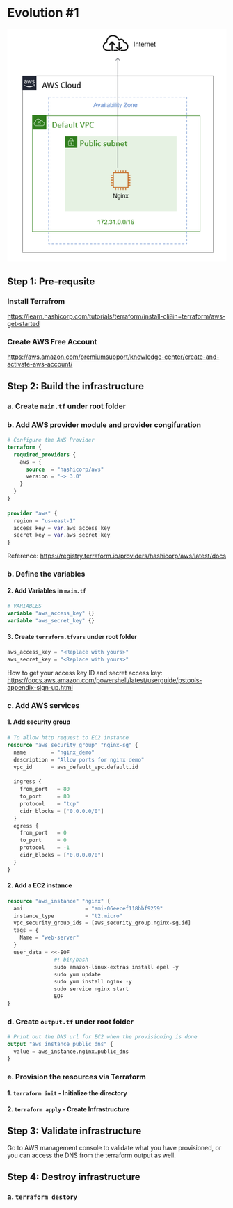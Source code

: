 # Evolution #1 

![day1](../img/arch-day1.png)

## Step 1: Pre-requsite

### Install Terrafrom

https://learn.hashicorp.com/tutorials/terraform/install-cli?in=terraform/aws-get-started

### Create AWS Free Account

https://aws.amazon.com/premiumsupport/knowledge-center/create-and-activate-aws-account/


## Step 2: Build the infrastructure

### a. Create `main.tf` under root folder

### b. Add AWS provider module and provider congifuration

```terraform
# Configure the AWS Provider
terraform {
  required_providers {
    aws = {
      source  = "hashicorp/aws"
      version = "~> 3.0"
    }
  }
}

provider "aws" {
  region = "us-east-1"
  access_key = var.aws_access_key
  secret_key = var.aws_secret_key
}
```
Reference: https://registry.terraform.io/providers/hashicorp/aws/latest/docs

### b. Define the variables

#### 2. Add Variables in `main.tf`

```terraform
# VARIABLES
variable "aws_access_key" {}
variable "aws_secret_key" {}
```

#### 3. Create `terraform.tfvars` under root folder

```terraform
aws_access_key = "<Replace with yours>"
aws_secret_key = "<Replace with yours>"
```

How to get your access key ID and secret access key:
https://docs.aws.amazon.com/powershell/latest/userguide/pstools-appendix-sign-up.html

### c. Add AWS services

#### 1. Add security group 

```terraform
# To allow http request to EC2 instance
resource "aws_security_group" "nginx-sg" {
  name        = "nginx_demo"
  description = "Allow ports for nginx demo"
  vpc_id      = aws_default_vpc.default.id

  ingress {
    from_port   = 80
    to_port     = 80
    protocol    = "tcp"
    cidr_blocks = ["0.0.0.0/0"]
  }
  egress {
    from_port   = 0
    to_port     = 0
    protocol    = -1
    cidr_blocks = ["0.0.0.0/0"]
  }
}
```

#### 2. Add a EC2 instance

```terraform
resource "aws_instance" "nginx" {
  ami                    = "ami-06eecef118bbf9259"
  instance_type          = "t2.micro"
  vpc_security_group_ids = [aws_security_group.nginx-sg.id]
  tags = {
    Name = "web-server"
  }
  user_data = <<-EOF
               #! bin/bash
               sudo amazon-linux-extras install epel -y
               sudo yum update
               sudo yum install nginx -y
               sudo service nginx start
               EOF
}
```

### d. Create `output.tf` under root folder

```terraform
# Print out the DNS url for EC2 when the provisioning is done
output "aws_instance_public_dns" {
  value = aws_instance.nginx.public_dns
}
```

### e. Provision the resources via Terraform

#### 1. `terraform init` - Initialize the directory

#### 2. `terraform apply` - Create Infrastructure

## Step 3: Validate infrastructure

Go to AWS management console to validate what you have provisioned, or you can access the DNS from the terraform output as well.

## Step 4: Destroy infrastructure

### a. `terraform destory`
